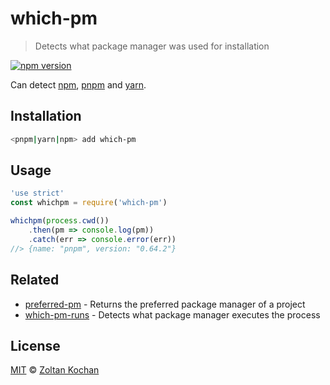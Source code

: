 # which-pm

> Detects what package manager was used for installation

[![npm version](https://img.shields.io/npm/v/which-pm.svg)](https://www.npmjs.com/package/which-pm)

Can detect [npm](https://github.com/npm/cli), [pnpm](https://github.com/pnpm/pnpm) and [yarn](https://github.com/yarnpkg/yarn).

## Installation

```bash
<pnpm|yarn|npm> add which-pm
```

## Usage

```js
'use strict'
const whichpm = require('which-pm')

whichpm(process.cwd())
    .then(pm => console.log(pm))
    .catch(err => console.error(err))
//> {name: "pnpm", version: "0.64.2"}
```

## Related

* [preferred-pm](https://github.com/zkochan/packages/tree/master/preferred-pm) - Returns the preferred package manager of a project
* [which-pm-runs](https://github.com/zkochan/packages/tree/master/which-pm-runs) - Detects what package manager executes the process

## License

[MIT](LICENSE) © [Zoltan Kochan](https://kochan.io)

